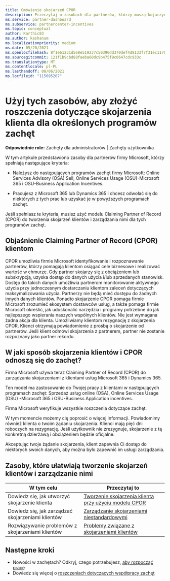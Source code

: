 ```yaml
---
title: Omówienie skojarzeń CPOR
description: Przeczytaj o zasobach dla partnerów, którzy muszą kojarzyć klientów z konkretnymi programami zachęt za pośrednictwem Claiming Partner of Record (CPOR).
ms.service: partner-dashboard
ms.subservice: partnercenter-incentives
ms.topic: conceptual
author: Karthic83
ms.author: kashanum
ms.localizationpriority: medium
ms.date: 05/20/2021
ms.openlocfilehash: 8f1e61231d568e519237c50390dd370def4d8133f7f31ec1178ed68f72c80dea
ms.sourcegitcommit: 121f1b9cbd88faeba60dc9b475f9c0647cdc933c
ms.translationtype: MT
ms.contentlocale: pl-PL
ms.lasthandoff: 08/06/2021
ms.locfileid: "115695207"
---
```

# <a name="use-these-resources-to-make-customer-association-claims-for-specific-incentives-programs"></a>Użyj tych zasobów, aby złożyć roszczenia dotyczące skojarzenia klienta dla określonych programów zachęt

**Odpowiednie role:** Zachęty dla administratorów | Zachęty użytkownika

W tym artykule przedstawiono zasoby dla partnerów firmy Microsoft, którzy spełniają następujące kryteria:

- Należysz do następujących programów zachęt firmy Microsoft: Online Services Advisory (OSA) Sell, Online Services Usage (OSU)-Microsoft 365 i OSU-Business Application Incentives.

- Pracujesz z Microsoft 365 lub Dynamics 365 i chcesz odwołać się do niektórych z tych prac lub uzyskać je w powyższych programach zachęt.

Jeśli spełniasz te kryteria, musisz użyć modelu Claiming Partner of Record (CPOR) do tworzenia skojarzeń klientów i zarządzania nimi dla tych programów zachęt.

## <a name="explaining-claiming-partner-of-record-cpor-to-customers"></a>Objaśnienie Claiming Partner of Record (CPOR) klientom

CPOR umożliwia firmie Microsoft identyfikowanie i rozpoznawanie partnerów, którzy pomagają klientom osiągać cele biznesowe i realizować wartość w chmurze. Gdy partner skojarzy się z obciążeniem lub subskrypcją, uzyska dostęp do danych użycia i/lub sprzedanych stanowisk. Dostęp do takich danych umożliwia partnerom monitorowanie aktywnego użycia przy jednoczesnym dostarczaniu klientom zaleceń dotyczących maksymalizowania użycia. Partnerzy nie będą mieć dostępu do żadnych innych danych klientów. Ponadto skojarzenie CPOR pomaga firmie Microsoft zrozumieć ekosystem dostawców usług, a także pomaga firmie Microsoft określić, jak udoskonalić narzędzia i programy potrzebne do jak najlepszego wspierania naszych wspólnych klientów. Nie jest wymagana żadna akcja dla klienta. Umożliwiamy klientom rezygnację z skojarzenia CPOR. Klienci otrzymają powiadomienie z prośbą o skojarzenie od partnerów. Jeśli klient odmówi skojarzenia z partnerem, partner nie zostanie rozpoznany jako partner rekordu.

## <a name="how-do-customer-associations-and-cpor-relate-to-incentives"></a>W jaki sposób skojarzenia klientów i CPOR odnoszą się do zachęt?

Firma Microsoft używa teraz Claiming Partner of Record (CPOR) do zarządzania skojarzeniami z klientami usług Microsoft 365 i Dynamics 365.

Ten model ma zastosowanie do Twojej pracy z klientami w następujących programach zachęt: Sprzedaż usług online (OSA), Online Services Usage (OSU) -Microsoft 365 i OSU-Business Application incentives.

Firma Microsoft weryfikuje wszystkie roszczenia dotyczące zachęt.

W tym momencie możemy cię poprosić o więcej informacji. Powiadomimy również klienta o twoim żądaniu skojarzenia. Klienci mają pięć dni roboczych na rezygnację. Jeśli użytkownik nie zrezygnuje, skojarzenie z tą konkretną dzierżawą i obciążeniem będzie oficjalne.

Akceptując twoje żądanie skojarzenia, klient zapewnia Ci dostęp do niektórych swoich danych, aby można było zapewnić im usługi zarządzania. 

## <a name="resources-to-help-you-create-and-manage-customer-associations"></a>Zasoby, które ułatwiają tworzenie skojarzeń klientów i zarządzanie nimi


|  **W tym celu**  |  **Przeczytaj to**  |
|--------------|-----------|
| Dowiedz się, jak utworzyć skojarzenie klienta  | [Tworzenie skojarzenia klienta przy użyciu modelu CPOR](submit-osa-claim.md)  |
|Dowiedz się, jak zarządzać skojarzeniami klientów  | [Zarządzanie skojarzeniami niestandardowymi](incentives-manage-customer-associations.md)  |
|Rozwiązywanie problemów z skojarzeniami klientów  | [Problemy związane z skojarzeniami klientów](incentives-customer-association-issues.md)  |

## <a name="next-steps"></a>Następne kroki

- Nowości w zachętach? Odkryj, czego potrzebujesz, [aby rozpocząć pracę](incentives-get-started-intro.md)
- Dowiedz się więcej o [roszczeniach dotyczących współpracy zachęt](claims-overview.md)
